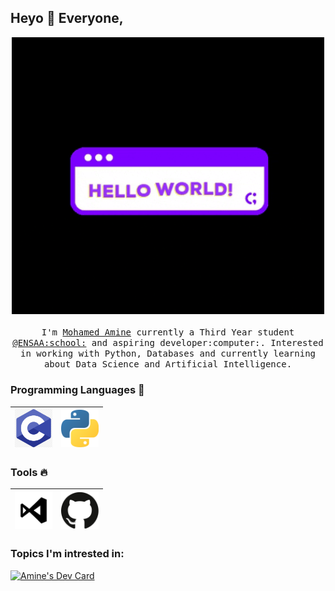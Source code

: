 
## Heyo :wave: Everyone, 

<p align="center">
  <img src="https://raw.githubusercontent.com/AmineMahdioui/AmineMahdioui/master/.github/images/hello_word.gif" width=500>
  <br><br>
  <samp>
    I'm <a href="https://github.com/AmineMahdioui/">Mohamed Amine</a> currently a Third Year student <a href="http://www.ensa-agadir.ac.ma/">@ENSAA:school:</a> and aspiring developer:computer:. Interested in working with Python, Databases and currently learning about Data Science and Artificial Intelligence.
  </samp>
</p>

### Programming Languages  :rocket:
|<img src="https://raw.githubusercontent.com/AmineMahdioui/AmineMahdioui/master/.github/images/c-programming-icon-c-programming-language-logo-11562945679duaxtn3yq0.png" width=60> | <img src="https://raw.githubusercontent.com/AmineMahdioui/AmineMahdioui/master/.github/images/2048px-Python-logo-notext.svg.png" width=60> |
|:---:|:---:|


### Tools :fire:
|<img src="https://raw.githubusercontent.com/AmineMahdioui/AmineMahdioui/master/.github/images/vs-code-2336946-1982827.png" width=60> | <img src="https://raw.githubusercontent.com/AmineMahdioui/AmineMahdioui/master/.github/images/github-icon-1-logo.svg" width=60> | 
|:---:|:---:|
### Topics I'm intrested in:

<a href="https://app.daily.dev/AmineMahdioui"><img src="https://api.daily.dev/devcards/314df4c435c84f7ea17ba7532a899add.png?r=6k1" width="400" alt="Amine's Dev Card"/></a>
